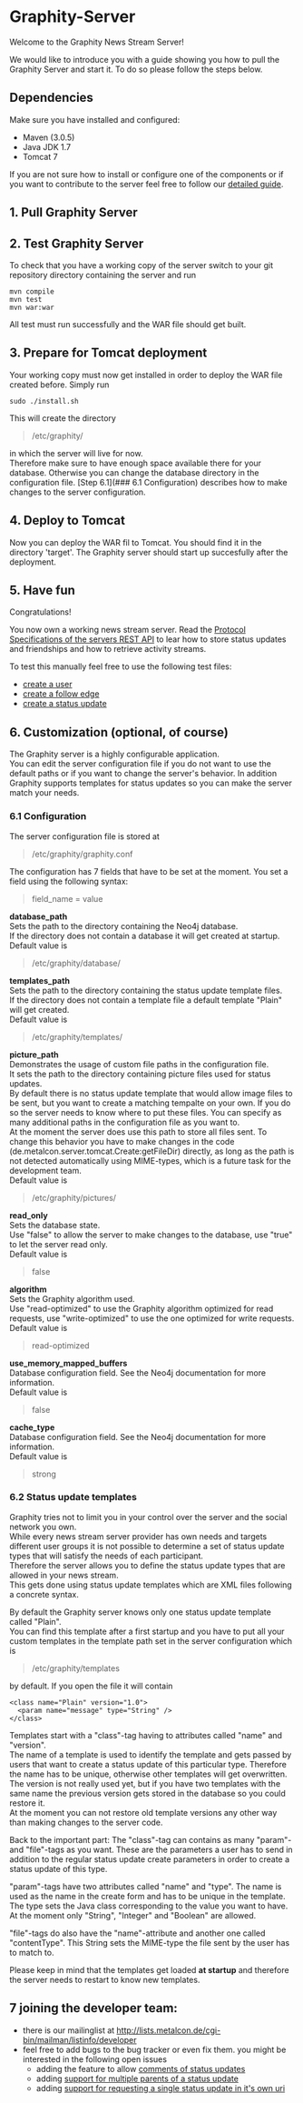 Graphity-Server
===============

Welcome to the Graphity News Stream Server!

We would like to introduce you with a guide showing you how to pull the Graphity Server and start it.
To do so please follow the steps below.


## Dependencies

Make sure you have installed and configured:
+ Maven (3.0.5)
+ Java JDK 1.7
+ Tomcat 7

If you are not sure how to install or configure one of the components or if you want to contribute to the server feel free to follow our [detailed guide](DETAILED-SETUP-GUIDE.md).

## 1. Pull Graphity Server

## 2. Test Graphity Server

To check that you have a working copy of the server switch to your git repository directory containing the server and run

```
mvn compile
mvn test
mvn war:war
```

All test must run successfully and the WAR file should get built.

## 3. Prepare for Tomcat deployment

Your working copy must now get installed in order to deploy the WAR file created before.
Simply run

`sudo ./install.sh`

This will create the directory
>/etc/graphity/

in which the server will live for now.  
Therefore make sure to have enough space available there for your database.
Otherwise you can change the database directory in the configuration file.
[Step 6.1](### 6.1 Configuration) describes how to make changes to the server configuration.

## 4. Deploy to Tomcat

Now you can deploy the WAR fil to Tomcat.
You should find it in the directory 'target'.
The Graphity server should start up succesfully after the deployment.

## 5. Have fun

Congratulations!

You now own a working news stream server. 
Read the [Protocol Specifications of the servers REST API](PROTOCOL-OF-REST-API.MD) to lear how to store status updates and friendships and how to retrieve activity streams.

To test this manually feel free to use the following test files:
* [create a user](src/test/java/de/metalcon/server/tomcat/createUser.html)
* [create a follow edge](src/test/java/de/metalcon/server/tomcat/createFriendship.html)
* [create a status update](src/test/java/de/metalcon/server/tomcat/createStatusUpdate.html)


## 6. Customization (optional, of course)

The Graphity server is a highly configurable application.  
You can edit the server configuration file if you do not want to use the default paths or if you want to change the server's behavior.
In addition Graphity supports templates for status updates so you can make the server match your needs.

### 6.1 Configuration

The server configuration file is stored at
>/etc/graphity/graphity.conf

The configuration has 7 fields that have to be set at the moment.
You set a field using the following syntax:
>field_name = value

**database_path**  
Sets the path to the directory containing the Neo4j database.  
If the directory does not contain a database it will get created at startup.  
Default value is
>/etc/graphity/database/

**templates_path**  
Sets the path to the directory containing the status update template files.  
If the directory does not contain a template file a default template "Plain" will get created.  
Default value is
>/etc/graphity/templates/

**picture_path**  
Demonstrates the usage of custom file paths in the configuration file.  
It sets the path to the directory containing picture files used for status updates.  
By default there is no status update template that would allow image files to be sent, but you want to create a matching tempalte on your own.
If you do so the server needs to know where to put these files. You can specify as many additional paths in the configuration file as you want to.  
At the moment the server does use this path to store all files sent. To change this behavior you have to make changes in the code (de.metalcon.server.tomcat.Create:getFileDir) directly, as long as the path is not detected automatically using MIME-types, which is a future task for the development team.  
Default value is
>/etc/graphity/pictures/

**read_only**  
Sets the database state.  
Use "false" to allow the server to make changes to the database, use "true" to let the server read only.  
Default value is
>false

**algorithm**  
Sets the Graphity algorithm used.  
Use "read-optimized" to use the Graphity algorithm optimized for read requests, use "write-optimized" to use the one optimized for write requests.  
Default value is
>read-optimized

**use_memory_mapped_buffers**  
Database configuration field. See the Neo4j documentation for more information.  
Default value is
>false

**cache_type**  
Database configuration field. See the Neo4j documentation for more information.  
Default value is
>strong

### 6.2 Status update templates

Graphity tries not to limit you in your control over the server and the social network you own.  
While every news stream server provider has own needs and targets different user groups it is not possible to determine a set of status update types that will satisfy the needs of each participant.  
Therefore the server allows you to define the status update types that are allowed in your news stream.  
This gets done using status update templates which are XML files following a concrete syntax.

By default the Graphity server knows only one status update template called "Plain".  
You can find this template after a first startup and you have to put all your custom templates in the template path set in the server configuration which is
>/etc/graphity/templates

by default. If you open the file it will contain
```
<class name="Plain" version="1.0">
  <param name="message" type="String" />
</class>
```

Templates start with a "class"-tag having to attributes called "name" and "version".  
The name of a template is used to identify the template and gets passed by users that want to create a status update of this particular type. Therefore the name has to be unique, otherwise other templates will get overwritten.
The version is not really used yet, but if you have two templates with the same name the previous version gets stored in the database so you could restore it.  
At the moment you can not restore old template versions any other way than making changes to the server code.  

Back to the important part:
The "class"-tag can contains as many "param"- and "file"-tags as you want.
These are the parameters a user has to send in addition to the regular status update create parameters in order to create a status update of this type.

"param"-tags have two attributes called "name" and "type".
The name is used as the name in the create form and has to be unique in the template.
The type sets the Java class corresponding to the value you want to have.
At the moment only "String", "Integer" and "Boolean" are allowed.

"file"-tags do also have the "name"-attribute and another one called "contentType".
This String sets the MIME-type the file sent by the user has to match to.

Please keep in mind that the templates get loaded **at startup** and therefore the server needs to restart to know new templates.

## 7 joining the developer team:
* there is our mailinglist at http://lists.metalcon.de/cgi-bin/mailman/listinfo/developer
* feel free to add bugs to the bug tracker or even fix them. you might be interested in the following open issues
  * adding the feature to allow [comments of status updates](../../issues/4)
  * adding [support for multiple parents of a status update](../../issues/5)
  * adding [support for requesting a single status update in it's own uri](../../issues/7)
